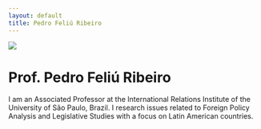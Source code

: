 ```yaml
---
layout: default
title: Pedro Feliú Ribeiro
---
```

![](images/bio-photo.jpg)
<div class="blurb">
	<h1>Prof. Pedro Feliú Ribeiro</h1>
	<p>I am an Associated Professor at the International Relations Institute of the University of São Paulo, Brazil. I research issues related to Foreign Policy Analysis and Legislative Studies  with a focus on Latin American countries.</p>
</div><!-- /.blurb -->
